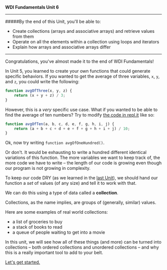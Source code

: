 **WDI Fundamentals Unit 6**

---

#####By the end of this Unit, you'll be able to:
* Create collections (arrays and associative arrays) and retrieve values from them
* Operate on all the elements within a collection using loops and iterators
* Explain how arrays and associative arrays differ

---

Congratulations, you've almost made it to the end of WDI Fundamentals!

In Unit 5, you learned to create your own functions that could generate specific behaviors. If you wanted to get the average of three variables, `x`, `y`, and `z`, you could write the following:

```javascript
function avgOfThree(x, y, z) {
    return (x + y + z) / 3;
}
```

However, this is a *very* specific use case. What if you wanted to be able to find the average of ten numbers? Try to modify [the code in repl.it](http://repl.it/bJM) like so:

```javascript
function avgOfTen(a, b, c, d, e, f, g, h, i, j) {
    return (a + b + c + d + e + f + g + h + i + j) / 10;
}
```
Ok, now try writing `function avgOfOneHundred()`.

Or don't. It would be exhausting to write a hundred different identical variations of this function. The more variables we want to keep track of, the more code we have to write – the length of our code is growing even though our program is not growing in complexity.

To keep our code DRY (as we learned in the [last Unit](../05_chapter/05_lesson.md)), we should hand our function a *set* of values (of any size) and tell it to work with that.

We can do this using a type of data called a **collection**.

Collections, as the name implies, are groups of (generally, similar) values.

Here are some examples of real world collections:
- a list of groceries to buy
- a stack of books to read
- a queue of people waiting to get into a movie

In this unit, we will see how all of these things (and more) can be turned into collections – both ordered collections and unordered collections – and why this is a really important tool to add to your belt.


[Let's get started.](02_lesson.md)
